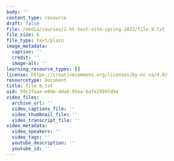 ```yaml
---
body: ''
content_type: resource
draft: false
file: /media/courses/1-ht-test-site-spring-2023/file-9.txt
file_size: 6
file_type: text/plain
image_metadata:
  caption: ''
  credit: ''
  image-alt: ''
learning_resource_types: []
license: https://creativecommons.org/licenses/by-nc-sa/4.0/
resourcetype: Document
title: file 9.txt
uid: 59c1faae-e0de-4da6-95ea-bafe2999fd94
video_files:
  archive_url: ''
  video_captions_file: ''
  video_thumbnail_file: ''
  video_transcript_file: ''
video_metadata:
  video_speakers: ''
  video_tags: ''
  youtube_description: ''
  youtube_id: ''
---
```

